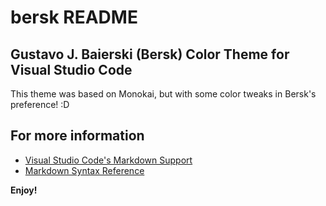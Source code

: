 # bersk README

## Gustavo J. Baierski (Bersk) Color Theme for Visual Studio Code
This theme was based on Monokai, but with some color tweaks in Bersk's preference! :D


## For more information

* [Visual Studio Code's Markdown Support](http://code.visualstudio.com/docs/languages/markdown)
* [Markdown Syntax Reference](https://help.github.com/articles/markdown-basics/)

**Enjoy!**
